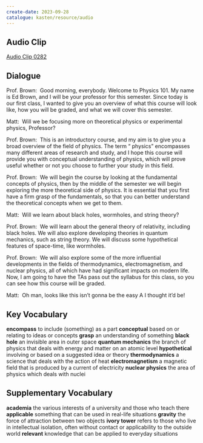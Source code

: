 ```yaml
---
create-date: 2023-09-28
catalogue: kasten/resource/audio
---
```


## Audio Clip
[Audio Clip 0282](https://archive.org/download/englishpod_all/englishpod_0282dg.mp3)

## Dialogue
Prof. Brown:  Good morning, everybody. Welcome to Physics 101. My name is Ed Brown, and I will be your professor for this semester. Since today is our first class, I wanted to give you an overview of what this course will look like, how you will be graded, and what we will cover this semester. 

Matt:  Will we be focusing more on theoretical physics or experimental physics, Professor? 

Prof. Brown:  This is an introductory course, and my aim is to give you a broad overview of the field of physics. The term “ physics” encompasses many different areas of research and study, and I hope this course will provide you with conceptual understanding of physics, which will prove useful whether or not you choose to further your study in this field. 

Prof. Brown:  We will begin the course by looking at the fundamental concepts of physics, then by the middle of the semester we will begin exploring the more theoretical side of physics. It is essential that you first have a firm grasp of the fundamentals, so that you can better understand the theoretical concepts when we get to them. 

Matt:  Will we learn about black holes, wormholes, and string theory? 

Prof. Brown:  We will learn about the general theory of relativity, including black holes. We will also explore  developing theories in quantum mechanics, such as string theory.  We will discuss some hypothetical features of space-time, like wormholes. 

Prof. Brown:  We will also explore some of the more influential developments in the fields of thermodynamics, electromagnetism, and nuclear physics,  all of which have had significant impacts on modern life. Now, I am going to have the TAs pass out the syllabus for this class, so you can see how this course will be graded. 

Matt:  Oh man, looks like this isn’t gonna be the easy A I thought it’d be! 

## Key Vocabulary
**encompass**              to include (something) as a part
**conceptual**             based on or relating to ideas or concepts
**grasp**                  an understanding of something
**black hole**             an invisible area in outer space
**quantum mechanics**      the branch of physics that deals with energy and matter on an atomic level
**hypothetical**           involving or based on a suggested idea or theory
**thermodynamics**         a science that deals with the action of heat
**electromagnetism**       a magnetic field that is produced by a current of electricity
**nuclear physics**        the area of physics which deals with nuclei

## Supplementary Vocabulary
**academia**         the various interests of a university and those who teach there
**applicable**       something that can be used in real-life situations
**gravity**          the force of attraction between two objects
**ivory tower**      refers to those who live in intellectual isolation, often without contact or applicability to the outside world
**relevant**         knowledge that can be applied to everyday situations
